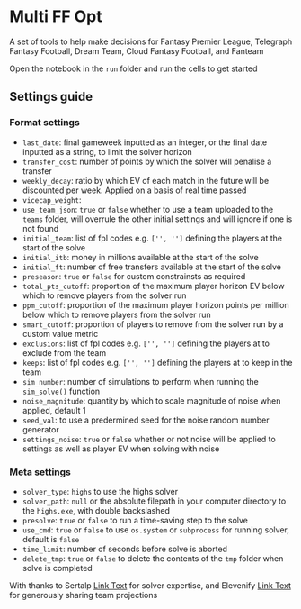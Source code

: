 # Multi FF Opt
A set of tools to help make decisions for Fantasy Premier League, Telegraph Fantasy Football, Dream Team, Cloud Fantasy Football, and Fanteam

Open the notebook in the `run` folder and run the cells to get started

## Settings guide

### Format settings

- `last_date`: final gameweek inputted as an integer, or the final date inputted as a string, to limit the solver horizon
- `transfer_cost`: number of points by which the solver will penalise a transfer
- `weekly_decay`: ratio by which EV of each match in the future will be discounted per week. Applied on a basis of real time passed
- `vicecap_weight`:  
- `use_team_json`: `true` or `false` whether to use a team uploaded to the `teams` folder, will overrule the other initial settings and will ignore if one is not found
- `initial_team`: list of fpl codes e.g. `['', '']` defining the players at the start of the solve
- `initial_itb`: money in millions available at the start of the solve
- `initial_ft`: number of free transfers available at the start of the solve
- `preseason`: `true` or `false` for custom constrainsts as required
- `total_pts_cutoff`: proportion of the maximum player horizon EV below which to remove players from the solver run
- `ppm_cutoff`: proportion of the maximum player horizon points per million below which to remove players from the solver run
- `smart_cutoff`: proportion of players to remove from the solver run by a custom value metric
- `exclusions`: list of fpl codes e.g. `['', '']` defining the players at to exclude from the team
- `keeps`: list of fpl codes e.g. `['', '']` defining the players at to keep in the team
- `sim_number`: number of simulations to perform when running the `sim_solve()` function
- `noise_magnitude`: quantity by which to scale magnitude of noise when applied, default 1
- `seed_val`: to use a predermined seed for the noise random number generator
- `settings_noise`: `true` or `false` whether or not noise will be applied to settings as well as player EV when solving with noise

### Meta settings
- `solver_type`: `highs` to use the highs solver
- `solver_path`: `null` or the absolute filepath in your computer directory to the `highs.exe`, with double backslashed
- `presolve`: `true` or `false` to run a time-saving step to the solve
- `use_cmd`: `true` or `false` to use `os.system` or `subprocess` for running solver, default is `false`
- `time_limit`: number of seconds before solve is aborted
- `delete_tmp`: `true` or `false` to delete the contents of the `tmp` folder when solve is completed

With thanks to Sertalp [Link Text](https://github.com/sertalpbilal) for solver expertise, and Elevenify [Link Text](https://www.elevenify.com/) for generously sharing team projections
